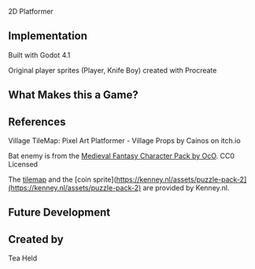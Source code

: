 2D Platformer

## Implementation
Built with Godot 4.1

Original player sprites (Player, Knife Boy) created with Procreate

## What Makes this a Game?

## References
Village TileMap: Pixel Art Platformer - Village Props by Cainos on itch.io

Bat enemy is from the [Medieval Fantasy Character Pack by OcO](https://oco.itch.io/medieval-fantasy-character-pack). CC0 Licensed

The [tilemap](https://kenney.nl/assets/abstract-platformer) and the [coin sprite](https://kenney.nl/assets/puzzle-pack-2](https://kenney.nl/assets/puzzle-pack-2) are provided by Kenney.nl.

## Future Development

## Created by
Tea Held

